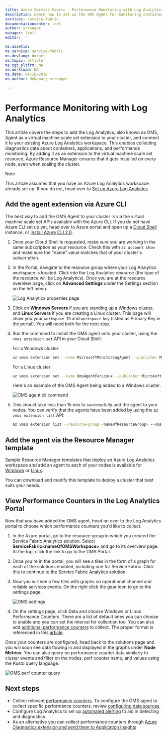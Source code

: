 ```yaml
---
title: Azure Service Fabric - Performance Monitoring with Log Analytics | Microsoft Docs
description: Learn how to set up the OMS Agent for monitoring containers and performance counters for your Azure Service Fabric clusters.
services: service-fabric
documentationcenter: .net
author: srrengar
manager: timlt
editor: ''

ms.assetid:
ms.service: service-fabric
ms.devlang: dotnet
ms.topic: article
ms.tgt_pltfrm: NA
ms.workload: NA
ms.date: 04/16/2018
ms.author: dekapur; srrengar

---
```


# Performance Monitoring with Log Analytics

This article covers the steps to add the Log Analytics, also known as OMS, Agent as a virtual machine scale set extension to your cluster, and connect it to your existing Azure Log Analytics workspace. This enables collecting diagnostics data about containers, applications, and performance monitoring. By adding it as an extension to the virtual machine scale set resource, Azure Resource Manager ensures that it gets installed on every node, even when scaling the cluster.

> [!NOTE]
> This article assumes that you have an Azure Log Analytics workspace already set up. If you do not, head over to [Set up Azure Log Analytics](service-fabric-diagnostics-oms-setup.md)

## Add the agent extension via Azure CLI

The best way to add the OMS Agent to your cluster is via the virtual machine scale set APIs available with the Azure CLI. If you do not have Azure CLI set up yet, head over to Azure portal and open up a [Cloud Shell](../cloud-shell/overview.md) instance, or [Install Azure CLI 2.0](https://docs.microsoft.com/cli/azure/install-azure-cli).

1. Once your Cloud Shell is requested, make sure you are working in the same subscription as your resource. Check this with `az account show` and make sure the "name" value matches that of your cluster's subscription.

2. In the Portal, navigate to the resource group where your Log Analytics workspace is located. Click into the Log Analytics resource (the type of the resource will be Log Analytics). Once you are at the resource overview page, click on **Advanced Settings** under the Settings section on the left menu.

    ![Log Analytics properties page](media/service-fabric-diagnostics-oms-agent/oms-advanced-settings.png)
 
3. Click on **Windows Servers** if you are standing up a Windows cluster, and **Linux Servers** if you are creating a Linux cluster. This page will show you your `workspace ID` and `workspace key` (listed as Primary Key in the portal). You will need both for the next step.

4. Run the command to install the OMS agent onto your cluster, using the `vmss extension set` API in your Cloud Shell:

    For a Windows cluster:
    
    ```sh
    az vmss extension set --name MicrosoftMonitoringAgent --publisher Microsoft.EnterpriseCloud.Monitoring --resource-group <nameOfResourceGroup> --vmss-name <nameOfNodeType> --settings "{'workspaceId':'<OMSworkspaceId>'}" --protected-settings "{'workspaceKey':'<OMSworkspaceKey>'}"
    ```

    For a Linux cluster:

    ```sh
    az vmss extension set --name OmsAgentForLinux --publisher Microsoft.EnterpriseCloud.Monitoring --resource-group <nameOfResourceGroup> --vmss-name <nameOfNodeType> --settings "{'workspaceId':'<OMSworkspaceId>'}" --protected-settings "{'workspaceKey':'<OMSworkspaceKey>'}"
    ```

    Here's an example of the OMS Agent being added to a Windows cluster.

    ![OMS agent cli command](media/service-fabric-diagnostics-oms-agent/cli-command.png)
 
5. This should take less than 15 min to successfully add the agent to your nodes. You can verify that the agents have been added by using the `az vmss extension list` API:

    ```sh
    az vmss extension list --resource-group <nameOfResourceGroup> --vmss-name <nameOfNodeType>
    ```

## Add the agent via the Resource Manager template

Sample Resource Manager templates that deploy an Azure Log Analytics workspace and add an agent to each of your nodes is available for [Windows](https://github.com/ChackDan/Service-Fabric/tree/master/ARM%20Templates/SF%20OMS%20Samples/Windows) or [Linux](https://github.com/ChackDan/Service-Fabric/tree/master/ARM%20Templates/SF%20OMS%20Samples/Linux).

You can download and modify this template to deploy a cluster that best suits your needs.

## View Performance Counters in the Log Analytics Portal

Now that you have added the OMS agent, head on over to the Log Analytics portal to choose which performance counters you'd like to collect. 

1. In the Azure portal, go to the resource group in which you created the Service Fabric Analytics solution. Select **ServiceFabric\<nameOfOMSWorkspace\>** and go to its overview page. At the top, click the link to go to the OMS Portal.

2. Once you're in the portal, you will see a tiles in the form of a graph for each of the solutions enabled, including one for Service Fabric. Click this to continue to the Service Fabric Analytics solution. 

3. Now you will see a few tiles with graphs on operational channel and reliable services events. On the right click the gear icon to go to the settings page.

    ![OMS settings](media/service-fabric-diagnostics-oms-agent/oms-solutions-settings.png)

4. On the settings page, click Data and choose Windows or Linux Performance Counters. There are a list of default ones you can choose to enable and you can set the interval for collection too. You can also add [additional performance counters](service-fabric-diagnostics-event-generation-perf.md) to collect. The proper format is referenced in this [article](https://msdn.microsoft.com/library/windows/desktop/aa373193(v=vs.85).aspx).

Once your counters are configured, head back to the solutions page and you will soon see data flowing in and displayed in the graphs under **Node Metrics**. You can also query on performance counter data similarly to cluster events and filter on the nodes, perf counter name, and values using the Kusto query language. 

![OMS perf counter query](media/service-fabric-diagnostics-oms-agent/oms-perf-counter-query.png)

## Next steps

* Collect relevant [performance counters](service-fabric-diagnostics-event-generation-perf.md). To configure the OMS agent to collect specific performance counters, review [configuring data sources](../log-analytics/log-analytics-data-sources.md#configuring-data-sources).
* Configure Log Analytics to set up [automated alerting](../log-analytics/log-analytics-alerts.md) to aid in detecting and diagnostics
* As an alternative you can collect performance counters through [Azure Diagnostics extension and send them to Application Insights](service-fabric-diagnostics-event-analysis-appinsights.md#add-the-ai-sink-to-the-resource-manager-template)